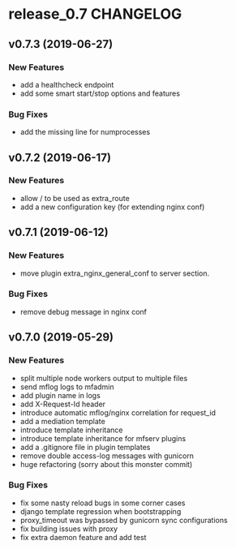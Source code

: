 # release_0.7 CHANGELOG



## v0.7.3 (2019-06-27)

### New Features
- add a healthcheck endpoint
- add some smart start/stop options and features


### Bug Fixes
- add the missing line for numprocesses





## v0.7.2 (2019-06-17)

### New Features
- allow / to be used as extra_route
- add a new configuration key (for extending nginx conf)






## v0.7.1 (2019-06-12)

### New Features
- move plugin extra_nginx_general_conf to server section.


### Bug Fixes
- remove debug message in nginx conf





## v0.7.0 (2019-05-29)

### New Features
- split multiple node workers output to multiple files
- send mflog logs to mfadmin
- add plugin name in logs
- add X-Request-Id header
- introduce automatic mflog/nginx correlation for request_id
- add a mediation template
- introduce template inheritance
- introduce template inheritance for mfserv plugins
- add a .gitignore file in plugin templates
- remove double access-log messages with gunicorn
- huge refactoring (sorry about this monster commit)


### Bug Fixes
- fix some nasty reload bugs in some corner cases
- django template regression when bootstrapping
- proxy_timeout was bypassed by gunicorn sync configurations
- fix building issues with proxy
- fix extra daemon feature and add test





